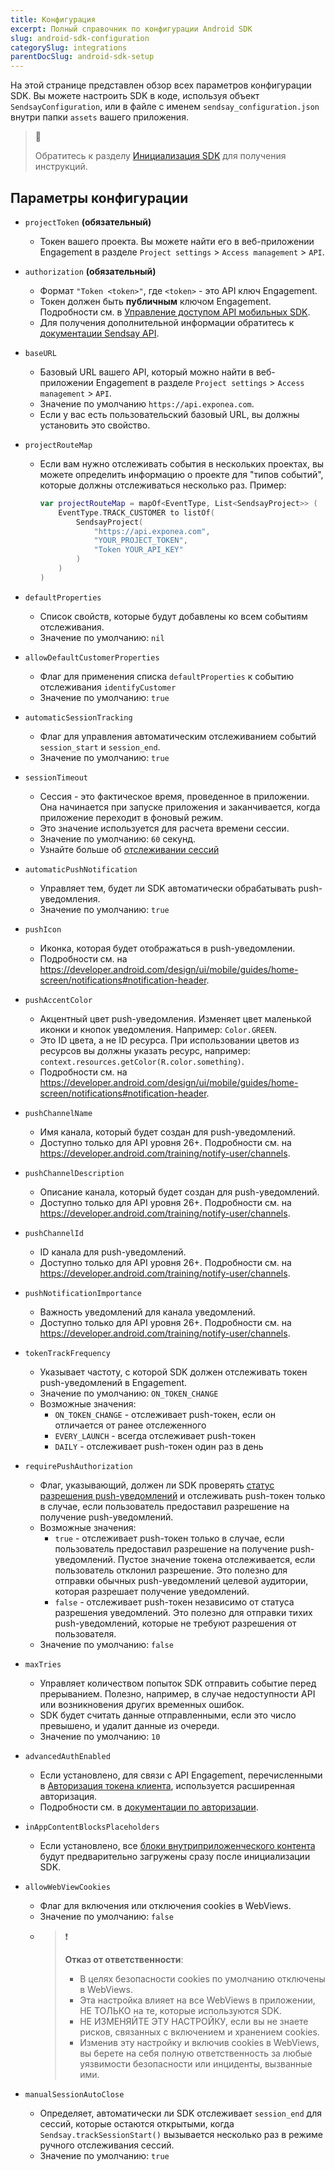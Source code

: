 ```yaml
---
title: Конфигурация
excerpt: Полный справочник по конфигурации Android SDK
slug: android-sdk-configuration
categorySlug: integrations
parentDocSlug: android-sdk-setup
---
```


На этой странице представлен обзор всех параметров конфигурации SDK. Вы можете настроить SDK в коде, используя объект `SendsayConfiguration`, или в файле с именем `sendsay_configuration.json` внутри папки `assets` вашего приложения. 

> 📘
>
> Обратитесь к разделу [Инициализация SDK](https://documentation.bloomreach.com/engagement/docs/android-sdk-setup#initialize-the-sdk) для получения инструкций.

## Параметры конфигурации

* `projectToken` **(обязательный)**
   * Токен вашего проекта. Вы можете найти его в веб-приложении Engagement в разделе `Project settings` > `Access management` > `API`.

* `authorization` **(обязательный)**
   * Формат `"Token <token>"`, где `<token>` - это API ключ Engagement.
   * Токен должен быть **публичным** ключом Engagement. Подробности см. в [Управление доступом API мобильных SDK](mobile-sdks-api-access-management).
   * Для получения дополнительной информации обратитесь к [документации Sendsay API](https://docs.exponea.com/reference#access-keys).

* `baseURL`
  * Базовый URL вашего API, который можно найти в веб-приложении Engagement в разделе `Project settings` > `Access management` > `API`.
  * Значение по умолчанию `https://api.exponea.com`.
  * Если у вас есть пользовательский базовый URL, вы должны установить это свойство.

* `projectRouteMap`
  * Если вам нужно отслеживать события в нескольких проектах, вы можете определить информацию о проекте для "типов событий", которые должны отслеживаться несколько раз.
    Пример:
    ```kotlin
    var projectRouteMap = mapOf<EventType, List<SendsayProject>> (
        EventType.TRACK_CUSTOMER to listOf(
            SendsayProject(
                "https://api.exponea.com",
                "YOUR_PROJECT_TOKEN",
                "Token YOUR_API_KEY"
            )
        )
    )
    ```
  
* `defaultProperties`
  * Список свойств, которые будут добавлены ко всем событиям отслеживания.
  * Значение по умолчанию: `nil`

* `allowDefaultCustomerProperties`
  * Флаг для применения списка `defaultProperties` к событию отслеживания `identifyCustomer`
  * Значение по умолчанию: `true`

* `automaticSessionTracking`
  * Флаг для управления автоматическим отслеживанием событий `session_start` и `session_end`.
  * Значение по умолчанию: `true`

* `sessionTimeout`
  * Сессия - это фактическое время, проведенное в приложении. Она начинается при запуске приложения и заканчивается, когда приложение переходит в фоновый режим.
  * Это значение используется для расчета времени сессии.
  * Значение по умолчанию: `60` секунд.
  * Узнайте больше об [отслеживании сессий](https://documentation.bloomreach.com/engagement/docs/android-sdk-tracking#session)

* `automaticPushNotification`
  * Управляет тем, будет ли SDK автоматически обрабатывать push-уведомления.
  * Значение по умолчанию: `true`

* `pushIcon`
  * Иконка, которая будет отображаться в push-уведомлении.
  * Подробности см. на https://developer.android.com/design/ui/mobile/guides/home-screen/notifications#notification-header.

* `pushAccentColor`
  * Акцентный цвет push-уведомления. Изменяет цвет маленькой иконки и кнопок уведомления. Например: `Color.GREEN`.
  * Это ID цвета, а не ID ресурса. При использовании цветов из ресурсов вы должны указать ресурс, например: `context.resources.getColor(R.color.something)`.
  * Подробности см. на https://developer.android.com/design/ui/mobile/guides/home-screen/notifications#notification-header.

* `pushChannelName`
  * Имя канала, который будет создан для push-уведомлений.
  * Доступно только для API уровня 26+. Подробности см. на https://developer.android.com/training/notify-user/channels.

* `pushChannelDescription`
  * Описание канала, который будет создан для push-уведомлений.
  * Доступно только для API уровня 26+. Подробности см. на https://developer.android.com/training/notify-user/channels.

* `pushChannelId`
  * ID канала для push-уведомлений.
  * Доступно только для API уровня 26+. Подробности см. на https://developer.android.com/training/notify-user/channels.

* `pushNotificationImportance`
  * Важность уведомлений для канала уведомлений.
  * Доступно только для API уровня 26+. Подробности см. на https://developer.android.com/training/notify-user/channels.

* `tokenTrackFrequency`
  * Указывает частоту, с которой SDK должен отслеживать токен push-уведомлений в Engagement.
  * Значение по умолчанию: `ON_TOKEN_CHANGE`
  * Возможные значения:
    * `ON_TOKEN_CHANGE` - отслеживает push-токен, если он отличается от ранее отслеженного
    * `EVERY_LAUNCH` - всегда отслеживает push-токен
    * `DAILY` - отслеживает push-токен один раз в день

* `requirePushAuthorization`
  * Флаг, указывающий, должен ли SDK проверять [статус разрешения push-уведомлений](https://developer.android.com/develop/ui/views/notifications/notification-permission) и отслеживать push-токен только в случае, если пользователь предоставил разрешение на получение push-уведомлений.
  * Возможные значения:
    * `true` - отслеживает push-токен только в случае, если пользователь предоставил разрешение на получение push-уведомлений. Пустое значение токена отслеживается, если пользователь отклонил разрешение. Это полезно для отправки обычных push-уведомлений целевой аудитории, которая разрешает получение уведомлений.
    * `false` - отслеживает push-токен независимо от статуса разрешения уведомлений. Это полезно для отправки тихих push-уведомлений, которые не требуют разрешения от пользователя.
  * Значение по умолчанию: `false`

* `maxTries`
  * Управляет количеством попыток SDK отправить событие перед прерыванием. Полезно, например, в случае недоступности API или возникновения других временных ошибок.
  * SDK будет считать данные отправленными, если это число превышено, и удалит данные из очереди.
  * Значение по умолчанию: `10`

* `advancedAuthEnabled`
  * Если установлено, для связи с API Engagement, перечисленными в [Авторизация токена клиента](https://documentation.bloomreach.com/engagement/docs/android-sdk-authorization#customer-token-authorization), используется расширенная авторизация.
  * Подробности см. в [документации по авторизации](https://documentation.bloomreach.com/engagement/docs/android-sdk-authorization).

* `inAppContentBlocksPlaceholders`
  * Если установлено, все [блоки внутриприложенческого контента](https://documentation.bloomreach.com/engagement/docs/android-sdk-in-app-content-blocks) будут предварительно загружены сразу после инициализации SDK.

* `allowWebViewCookies`
  * Флаг для включения или отключения cookies в WebViews.
  * Значение по умолчанию: `false`
  * > ❗️
    >
    > **Отказ от ответственности**:
    > * В целях безопасности cookies по умолчанию отключены в WebViews.
    > * Эта настройка влияет на все WebViews в приложении, НЕ ТОЛЬКО на те, которые используются SDK.
    > * НЕ ИЗМЕНЯЙТЕ ЭТУ НАСТРОЙКУ, если вы не знаете рисков, связанных с включением и хранением cookies.
    > * Изменив эту настройку и включив cookies в WebViews, вы берете на себя полную ответственность за любые уязвимости безопасности или инциденты, вызванные ими.

* `manualSessionAutoClose`
    * Определяет, автоматически ли SDK отслеживает `session_end` для сессий, которые остаются открытыми, когда `Sendsay.trackSessionStart()` вызывается несколько раз в режиме ручного отслеживания сессий.
    * Значение по умолчанию: `true`
